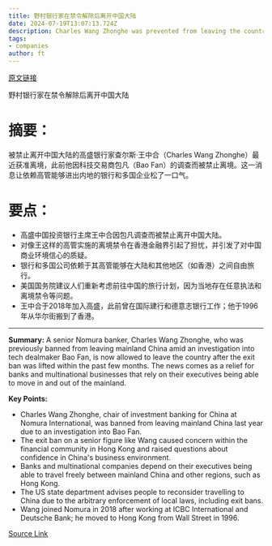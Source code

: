 ```yaml
---
title: 野村银行家在禁令解除后离开中国大陆
date: 2024-07-19T13:07:13.724Z
description: Charles Wang Zhonghe was prevented from leaving the country last year
tags: 
- companies
author: ft
---
```


[原文链接](https://ft.com/content/377a9f81-202a-456f-8b16-ef981e93b44c)

野村银行家在禁令解除后离开中国大陆

# 摘要：
被禁止离开中国大陆的高盛银行家查尔斯·王中合（Charles Wang Zhonghe）最近获准离境，此前他因科技交易商包凡（Bao Fan）的调查而被禁止离境。这一消息让依赖高管能够进出内地的银行和多国企业松了一口气。

# 要点：
- 高盛中国投资银行主席王中合因包凡调查而被禁止离开中国大陆。
- 对像王这样的高管实施的离境禁令在香港金融界引起了担忧，并引发了对中国商业环境信心的质疑。
- 银行和多国公司依赖于其高管能够在大陆和其他地区（如香港）之间自由旅行。
- 美国国务院建议人们重新考虑前往中国的旅行计划，因为当地存在任意执法和离境禁令等问题。
- 王中合于2018年加入高盛，此前曾在国际建行和德意志银行工作；他于1996年从华尔街搬到了香港。

---

 **Summary:**
A senior Nomura banker, Charles Wang Zhonghe, who was previously banned from leaving mainland China amid an investigation into tech dealmaker Bao Fan, is now allowed to leave the country after the exit ban was lifted within the past few months. The news comes as a relief for banks and multinational businesses that rely on their executives being able to move in and out of the mainland.

**Key Points:**
- Charles Wang Zhonghe, chair of investment banking for China at Nomura International, was banned from leaving mainland China last year due to an investigation into Bao Fan.
- The exit ban on a senior figure like Wang caused concern within the financial community in Hong Kong and raised questions about confidence in China's business environment.
- Banks and multinational companies depend on their executives being able to travel freely between mainland China and other regions, such as Hong Kong.
- The US state department advises people to reconsider travelling to China due to the arbitrary enforcement of local laws, including exit bans.
- Wang joined Nomura in 2018 after working at ICBC International and Deutsche Bank; he moved to Hong Kong from Wall Street in 1996.

[Source Link](https://ft.com/content/377a9f81-202a-456f-8b16-ef981e93b44c)

